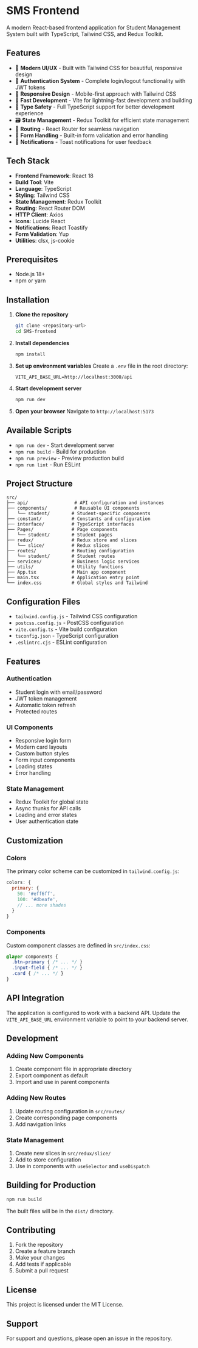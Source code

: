 # SMS Frontend

A modern React-based frontend application for Student Management System built with TypeScript, Tailwind CSS, and Redux Toolkit.

## Features

- 🎨 **Modern UI/UX** - Built with Tailwind CSS for beautiful, responsive design
- 🔐 **Authentication System** - Complete login/logout functionality with JWT tokens
- 📱 **Responsive Design** - Mobile-first approach with Tailwind CSS
- 🚀 **Fast Development** - Vite for lightning-fast development and building
- 🎯 **Type Safety** - Full TypeScript support for better development experience
- 🗃️ **State Management** - Redux Toolkit for efficient state management
- 🔄 **Routing** - React Router for seamless navigation
- 📝 **Form Handling** - Built-in form validation and error handling
- 🔔 **Notifications** - Toast notifications for user feedback

## Tech Stack

- **Frontend Framework**: React 18
- **Build Tool**: Vite
- **Language**: TypeScript
- **Styling**: Tailwind CSS
- **State Management**: Redux Toolkit
- **Routing**: React Router DOM
- **HTTP Client**: Axios
- **Icons**: Lucide React
- **Notifications**: React Toastify
- **Form Validation**: Yup
- **Utilities**: clsx, js-cookie

## Prerequisites

- Node.js 18+ 
- npm or yarn

## Installation

1. **Clone the repository**
   ```bash
   git clone <repository-url>
   cd SMS-frontend
   ```

2. **Install dependencies**
   ```bash
   npm install
   ```

3. **Set up environment variables**
   Create a `.env` file in the root directory:
   ```env
   VITE_API_BASE_URL=http://localhost:3000/api
   ```

4. **Start development server**
   ```bash
   npm run dev
   ```

5. **Open your browser**
   Navigate to `http://localhost:5173`

## Available Scripts

- `npm run dev` - Start development server
- `npm run build` - Build for production
- `npm run preview` - Preview production build
- `npm run lint` - Run ESLint

## Project Structure

```
src/
├── api/                 # API configuration and instances
├── components/          # Reusable UI components
│   └── student/        # Student-specific components
├── constant/           # Constants and configuration
├── interface/          # TypeScript interfaces
├── Pages/              # Page components
│   └── student/        # Student pages
├── redux/              # Redux store and slices
│   └── slice/          # Redux slices
├── routes/             # Routing configuration
│   └── student/        # Student routes
├── services/           # Business logic services
├── utils/              # Utility functions
├── App.tsx             # Main app component
├── main.tsx            # Application entry point
└── index.css           # Global styles and Tailwind
```

## Configuration Files

- `tailwind.config.js` - Tailwind CSS configuration
- `postcss.config.js` - PostCSS configuration
- `vite.config.ts` - Vite build configuration
- `tsconfig.json` - TypeScript configuration
- `.eslintrc.cjs` - ESLint configuration

## Features

### Authentication
- Student login with email/password
- JWT token management
- Automatic token refresh
- Protected routes

### UI Components
- Responsive login form
- Modern card layouts
- Custom button styles
- Form input components
- Loading states
- Error handling

### State Management
- Redux Toolkit for global state
- Async thunks for API calls
- Loading and error states
- User authentication state

## Customization

### Colors
The primary color scheme can be customized in `tailwind.config.js`:

```javascript
colors: {
  primary: {
    50: '#eff6ff',
    100: '#dbeafe',
    // ... more shades
  }
}
```

### Components
Custom component classes are defined in `src/index.css`:

```css
@layer components {
  .btn-primary { /* ... */ }
  .input-field { /* ... */ }
  .card { /* ... */ }
}
```

## API Integration

The application is configured to work with a backend API. Update the `VITE_API_BASE_URL` environment variable to point to your backend server.

## Development

### Adding New Components
1. Create component file in appropriate directory
2. Export component as default
3. Import and use in parent components

### Adding New Routes
1. Update routing configuration in `src/routes/`
2. Create corresponding page components
3. Add navigation links

### State Management
1. Create new slices in `src/redux/slice/`
2. Add to store configuration
3. Use in components with `useSelector` and `useDispatch`

## Building for Production

```bash
npm run build
```

The built files will be in the `dist/` directory.

## Contributing

1. Fork the repository
2. Create a feature branch
3. Make your changes
4. Add tests if applicable
5. Submit a pull request

## License

This project is licensed under the MIT License.

## Support

For support and questions, please open an issue in the repository.
